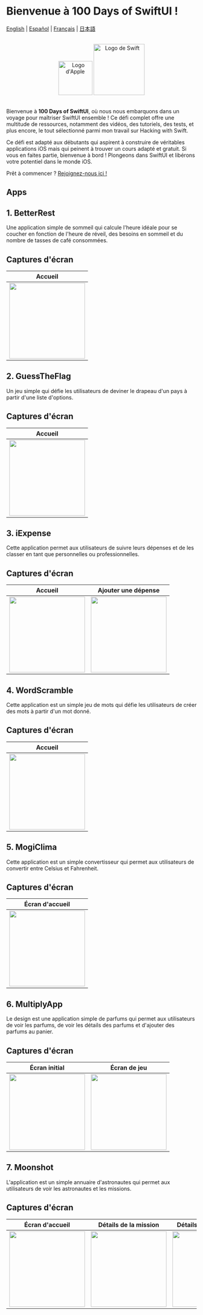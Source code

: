 # Bienvenue à 100 Days of SwiftUI !

[English](./README.md) | [Español](./README.es.md) | [Français](./README.fr.md) | [日本語](./README.jp.md)

<br>

<div align="center">
    <img src="/Assets/apple.png" alt="Logo d'Apple" width="90">
    <img src="/Assets/swift.png" alt="Logo de Swift" width="135">
</div>

<br>

Bienvenue à **100 Days of SwiftUI**, où nous nous embarquons dans un voyage pour maîtriser SwiftUI ensemble ! Ce défi complet offre une multitude de ressources, notamment des vidéos, des tutoriels, des tests, et plus encore, le tout sélectionné parmi mon travail sur Hacking with Swift.

Ce défi est adapté aux débutants qui aspirent à construire de véritables applications iOS mais qui peinent à trouver un cours adapté et gratuit. Si vous en faites partie, bienvenue à bord ! Plongeons dans SwiftUI et libérons votre potentiel dans le monde iOS.

Prêt à commencer ? [Rejoignez-nous ici !](https://www.hackingwithswift.com/100/swiftui)

## Apps

## 1. BetterRest
Une application simple de sommeil qui calcule l'heure idéale pour se coucher en fonction de l'heure de réveil, des besoins en sommeil et du nombre de tasses de café consommées.

## Captures d'écran

| **Accueil** |
|:-----------------------:|
| <img src="./Screenshots/s1.png" width="200"> |

## 2. GuessTheFlag
Un jeu simple qui défie les utilisateurs de deviner le drapeau d'un pays à partir d'une liste d'options.

## Captures d'écran

| **Accueil** |
|:-----------------------:|
| <img src="./Screenshots/s2.png" width="200"> |

## 3. iExpense
Cette application permet aux utilisateurs de suivre leurs dépenses et de les classer en tant que personnelles ou professionnelles.

## Captures d'écran

| **Accueil** | **Ajouter une dépense** |
|:-----------------------:|:-----------------------:|
| <img src="./Screenshots/s3.png" width="200"> | <img src="./Screenshots/s4.png" width="200"> | 

## 4. WordScramble
Cette application est un simple jeu de mots qui défie les utilisateurs de créer des mots à partir d'un mot donné.

## Captures d'écran

| **Accueil** |
|:-----------------------:|
| <img src="./Screenshots/s5.png" width="200"> | 

## 5. MogiClima
Cette application est un simple convertisseur qui permet aux utilisateurs de convertir entre Celsius et Fahrenheit.

## Captures d'écran

| **Écran d'accueil** |
|:-----------------------:|
| <img src="./Screenshots/s6.png" width="200"> |

## 6. MultiplyApp
Le design est une application simple de parfums qui permet aux utilisateurs de voir les parfums, de voir les détails des parfums et d'ajouter des parfums au panier.

## Captures d'écran

| **Écran initial** | **Écran de jeu** |
|:-----------------------:| :-----------------------:|
| <img src="./Screenshots/s7.png" width="200"> | <img src="./Screenshots/s8.png" width="200"> |

## 7. Moonshot
L'application est un simple annuaire d'astronautes qui permet aux utilisateurs de voir les astronautes et les missions.

## Captures d'écran

| **Écran d'accueil** | **Détails de la mission** | **Détails de l'astronaute** |
|:-----------------------:| :-----------------------:| :-----------------------:|
| <img src="./Screenshots/s9.png" width="200"> | <img src="./Screenshots/s10.png" width="200"> | <img src="./Screenshots/s11.png" width="200"> |
